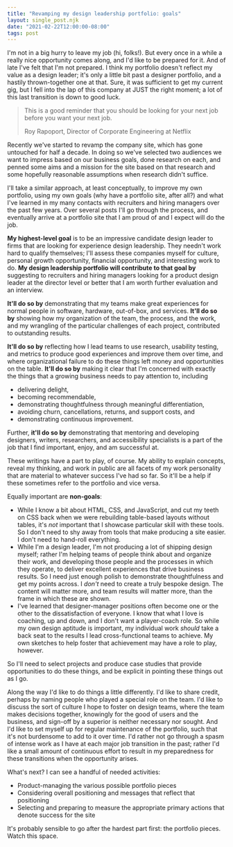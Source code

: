 ```yaml
---
title: "Revamping my design leadership portfolio: goals"
layout: single_post.njk
date: "2021-02-22T12:00:00-08:00"
tags: post
---
```

I'm not in a big hurry to leave my job (hi, folks!). But every once in a while a really nice opportunity comes along, and I'd like to be prepared for it. And of late I've felt that I'm not prepared. I think my portfolio doesn't reflect my value as a design leader; it's only a little bit past a designer portfolio, and a hastily thrown-together one at that. Sure, it was sufficient to get my current gig, but I fell into the lap of this company at JUST the right moment; a lot of this last transition is down to good luck.

> This is a good reminder that you should be looking for your next job before you want your next job.
> 
> Roy Rapoport, Director of Corporate Engineering at Netflix

Recently we've started to revamp the company site, which has gone untouched for half a decade. In doing so we've selected two audiences we want to impress based on our business goals, done research on each, and penned some aims and a mission for the site based on that research and some hopefully reasonable assumptions when research didn't suffice.

I'll take a similar approach, at least conceptually, to improve my own portfolio, using my own goals (why have a portfolio site, after all?) and what I've learned in my many contacts with recruiters and hiring managers over the past few years. Over several posts I'll go through the process, and eventually arrive at a portfolio site that I am proud of and I expect will do the job.

**My highest-level goal** is to be an impressive candidate design leader to firms that are looking for experience design leadership. They needn't work hard to qualify themselves; I'll assess these companies myself for culture, personal growth opportunity, financial opportunity, and interesting work to do.
**My design leadership portfolio will contribute to that goal by** suggesting to recruiters and hiring managers looking for a product design leader at the director level or better that I am worth further evaluation and an interview.

**It'll do so by** demonstrating that my teams make great experiences for normal people in software, hardware, out-of-box, and services.
**It'll do so by** showing how my organization of the team, the process, and the work, and my wrangling of the particular challenges of each project, contributed to outstanding results.

**It'll do so by** reflecting how I lead teams to use research, usability testing, and metrics to produce good experiences and improve them over time, and where organizational failure to do these things left money and opportunities on the table.
**It'll do so by** making it clear that I'm concerned with exactly the things that a growing business needs to pay attention to, including
- delivering delight,
- becoming recommendable,
- demonstrating thoughtfulness through meaningful differentiation,
- avoiding churn, cancellations, returns, and support costs, and
- demonstrating continuous improvement.

Further, **it'll do so by** demonstrating that mentoring and developing designers, writers, researchers, and accessibility specialists is a part of the job that I find important, enjoy, and am successful at.

These writings have a part to play, of course. My ability to explain concepts, reveal my thinking, and work in public are all facets of my work personality that are material to whatever success I've had so far. So it'll be a help if these sometimes refer to the portfolio and vice versa.

Equally important are **non-goals**:
- While I know a bit about HTML, CSS, and JavaScript, and cut my teeth on CSS back when we were rebuilding table-based layouts without tables, it's _not_ important that I showcase particular skill with these tools. So I don't need to shy away from tools that make producing a site easier. I don't need to hand-roll everything.
- While I'm a design leader, I'm not producing a lot of shipping design myself; rather I'm helping teams of people think about and organize their work, and developing those people and the processes in which they operate, to deliver excellent experiences that drive business results. So I need just enough polish to demonstrate thoughtfulness and get my points across. I _don't_ need to create a truly bespoke design. The content will matter more, and team results will matter more, than the frame in which these are shown.
- I've learned that designer-manager positions often become one or the other to the dissatisfaction of everyone. I know that what I love is coaching, up and down, and I don't want a player-coach role. So while my own design aptitude is important, my individual work _should_ take a back seat to the results I lead cross-functional teams to achieve. My own sketches to help foster that achievement may have a role to play, however.

So I'll need to select projects and produce case studies that provide opportunities to do these things, and be explicit in pointing these things out as I go.

Along the way I'd like to do things a little differently. I'd like to share credit, perhaps by naming people who played a special role on the team. I'd like to discuss the sort of culture I hope to foster on design teams, where the team makes decisions together, knowingly for the good of users and the business, and sign-off by a superior is neither necessary nor sought. And I'd like to set myself up for regular maintenance of the portfolio, such that it's not burdensome to add to it over time. I'd rather not go through a spasm of intense work as I have at each major job transition in the past; rather I'd like a small amount of continuous effort to result in my preparedness for these transitions when the opportunity arises.

What's next? I can see a handful of needed activities:
- Product-managing the various possible portfolio pieces
- Considering overall positioning and messages that reflect that positioning
- Selecting and preparing to measure the appropriate primary actions that denote success for the site

It's probably sensible to go after the hardest part first: the portfolio pieces. Watch this space.
